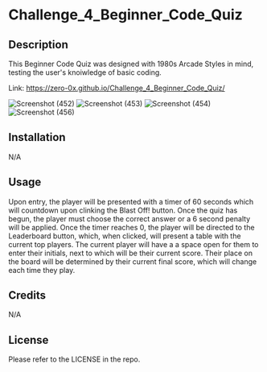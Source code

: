 # Challenge_4_Beginner_Code_Quiz

## Description

This Beginner Code Quiz was designed with 1980s Arcade Styles in mind, testing the user's knoiwledge of basic coding. 

Link: https://zero-0x.github.io/Challenge_4_Beginner_Code_Quiz/

![Screenshot (452)](https://github.com/Zero-0X/Challenge_4_Beginner_Code_Quiz/assets/110013207/24dd8240-5fbe-43ca-b12a-ebc393aa98f9)
![Screenshot (453)](https://github.com/Zero-0X/Challenge_4_Beginner_Code_Quiz/assets/110013207/5e7ace5b-c74f-4e2f-ab22-3a53938fea50)
![Screenshot (454)](https://github.com/Zero-0X/Challenge_4_Beginner_Code_Quiz/assets/110013207/68a13948-9bfe-4bc2-8283-7bc28735feca)
![Screenshot (456)](https://github.com/Zero-0X/Challenge_4_Beginner_Code_Quiz/assets/110013207/73878c9d-6471-49b2-847b-3abfe74a59a3)

## Installation

N/A

## Usage

Upon entry, the player will be presented with a timer of 60 seconds which will countdown upon clinking the Blast Off! button. Once the quiz has begun, the player must choose the correct answer or a 6 second penalty will be applied. Once the timer reaches 0, the player will be directed to the Leaderboard button, which, when clicked, will present a table with the current top players. The current player will have a a space open for them to enter their initials, next to which will be their current score. Their place on the board will be determined by their current final score, which will change each time they play.

## Credits

N/A

## License

Please refer to the LICENSE in the repo.
